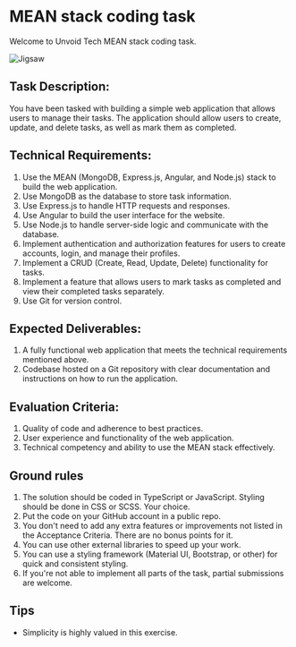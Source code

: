# MEAN stack coding task
Welcome to Unvoid Tech MEAN stack coding task.

![Jigsaw](https://i.ibb.co/4FpK1zB/Screenshot-20230205-104711.png)


## Task Description:
You have been tasked with building a simple web application that allows users to manage their tasks. The application should allow users to create, update, and delete tasks, as well as mark them as completed.

## Technical Requirements:
1. Use the MEAN (MongoDB, Express.js, Angular, and Node.js) stack to build the web application.
2. Use MongoDB as the database to store task information.
3. Use Express.js to handle HTTP requests and responses.
4. Use Angular to build the user interface for the website.
5. Use Node.js to handle server-side logic and communicate with the database.
6. Implement authentication and authorization features for users to create accounts, login, and manage their profiles.
7. Implement a CRUD (Create, Read, Update, Delete) functionality for tasks.
8. Implement a feature that allows users to mark tasks as completed and view their completed tasks separately.
9. Use Git for version control.

## Expected Deliverables:
1. A fully functional web application that meets the technical requirements mentioned above.
2. Codebase hosted on a Git repository with clear documentation and instructions on how to run the application.

## Evaluation Criteria:
1. Quality of code and adherence to best practices.
2. User experience and functionality of the web application.
3. Technical competency and ability to use the MEAN stack effectively.

## Ground rules
1. The solution should be coded in TypeScript or JavaScript. Styling should be done in CSS or SCSS. Your choice.
2. Put the code on your GitHub account in a public repo.
3. You don't need to add any extra features or improvements not listed in the Acceptance Criteria. There are no bonus points for it.
4. You can use other external libraries to speed up your work.
5. You can use a styling framework (Material UI, Bootstrap, or other) for quick and consistent styling.
6. If you're not able to implement all parts of the task, partial submissions are welcome.

## Tips
* Simplicity is highly valued in this exercise.

